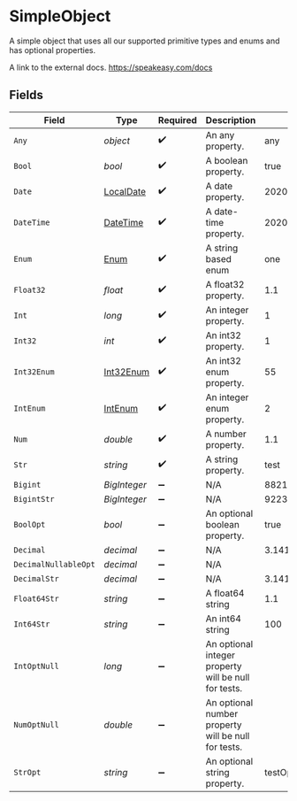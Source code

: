 # SimpleObject

A simple object that uses all our supported primitive types and enums and has optional properties.

A link to the external docs.
<https://speakeasy.com/docs>


## Fields

| Field                                                                                 | Type                                                                                  | Required                                                                              | Description                                                                           | Example                                                                               |
| ------------------------------------------------------------------------------------- | ------------------------------------------------------------------------------------- | ------------------------------------------------------------------------------------- | ------------------------------------------------------------------------------------- | ------------------------------------------------------------------------------------- |
| `Any`                                                                                 | *object*                                                                              | :heavy_check_mark:                                                                    | An any property.                                                                      | any                                                                                   |
| `Bool`                                                                                | *bool*                                                                                | :heavy_check_mark:                                                                    | A boolean property.                                                                   | true                                                                                  |
| `Date`                                                                                | [LocalDate](https://nodatime.org/3.1.x/api/NodaTime.LocalDate.html)                   | :heavy_check_mark:                                                                    | A date property.                                                                      | 2020-01-01                                                                            |
| `DateTime`                                                                            | [DateTime](https://learn.microsoft.com/en-us/dotnet/api/system.datetime?view=net-5.0) | :heavy_check_mark:                                                                    | A date-time property.                                                                 | 2020-01-01T00:00:00.001Z                                                              |
| `Enum`                                                                                | [Enum](../../Models/Shared/Enum.md)                                                   | :heavy_check_mark:                                                                    | A string based enum                                                                   | one                                                                                   |
| `Float32`                                                                             | *float*                                                                               | :heavy_check_mark:                                                                    | A float32 property.                                                                   | 1.1                                                                                   |
| `Int`                                                                                 | *long*                                                                                | :heavy_check_mark:                                                                    | An integer property.                                                                  | 1                                                                                     |
| `Int32`                                                                               | *int*                                                                                 | :heavy_check_mark:                                                                    | An int32 property.                                                                    | 1                                                                                     |
| `Int32Enum`                                                                           | [Int32Enum](../../Models/Shared/Int32Enum.md)                                         | :heavy_check_mark:                                                                    | An int32 enum property.                                                               | 55                                                                                    |
| `IntEnum`                                                                             | [IntEnum](../../Models/Shared/IntEnum.md)                                             | :heavy_check_mark:                                                                    | An integer enum property.                                                             | 2                                                                                     |
| `Num`                                                                                 | *double*                                                                              | :heavy_check_mark:                                                                    | A number property.                                                                    | 1.1                                                                                   |
| `Str`                                                                                 | *string*                                                                              | :heavy_check_mark:                                                                    | A string property.                                                                    | test                                                                                  |
| `Bigint`                                                                              | *BigInteger*                                                                          | :heavy_minus_sign:                                                                    | N/A                                                                                   | 8821239038968084                                                                      |
| `BigintStr`                                                                           | *BigInteger*                                                                          | :heavy_minus_sign:                                                                    | N/A                                                                                   | 9223372036854775808                                                                   |
| `BoolOpt`                                                                             | *bool*                                                                                | :heavy_minus_sign:                                                                    | An optional boolean property.                                                         | true                                                                                  |
| `Decimal`                                                                             | *decimal*                                                                             | :heavy_minus_sign:                                                                    | N/A                                                                                   | 3.141592653589793                                                                     |
| `DecimalNullableOpt`                                                                  | *decimal*                                                                             | :heavy_minus_sign:                                                                    | N/A                                                                                   |                                                                                       |
| `DecimalStr`                                                                          | *decimal*                                                                             | :heavy_minus_sign:                                                                    | N/A                                                                                   | 3.14159265358979344719667586                                                          |
| `Float64Str`                                                                          | *string*                                                                              | :heavy_minus_sign:                                                                    | A float64 string                                                                      | 1.1                                                                                   |
| `Int64Str`                                                                            | *string*                                                                              | :heavy_minus_sign:                                                                    | An int64 string                                                                       | 100                                                                                   |
| `IntOptNull`                                                                          | *long*                                                                                | :heavy_minus_sign:                                                                    | An optional integer property will be null for tests.                                  |                                                                                       |
| `NumOptNull`                                                                          | *double*                                                                              | :heavy_minus_sign:                                                                    | An optional number property will be null for tests.                                   |                                                                                       |
| `StrOpt`                                                                              | *string*                                                                              | :heavy_minus_sign:                                                                    | An optional string property.                                                          | testOptional                                                                          |